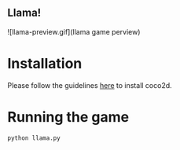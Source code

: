 ## Llama!

![llama-preview.gif](llama game perview)

# Installation

Please follow the guidelines [here](http://python.cocos2d.org/doc/programming_guide/installation.html) to install coco2d.

# Running the game

```
python llama.py
```
